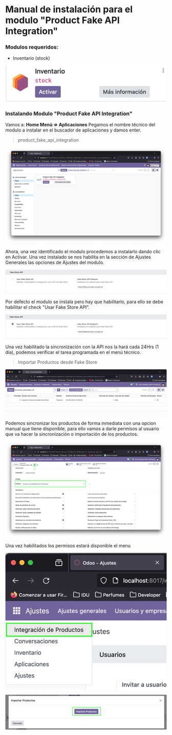 # Manual de instalación para el modulo "Product Fake API Integration"

### Modulos requeridos:

- Inventario (stock)

![Inventario](./static/img/1.png)

### Instalando Modulo "Product Fake API Integration"

Vamos a:
**Home Menú => Aplicaciones**
Pegamos el nombre técnico del modulo a instalar en el buscador de aplicaciones y damos enter.

> product_fake_api_integration

![Imagen buscar modulo](./static/img/2.png)

Ahora, una vez identificado el modulo procedemos a instalarlo dando clic en Activar.
Una vez instalado se nos habilita en la sección de Ajustes Generales las opciones de Ajustes del modulo.

![Imagen ajustes modulo](./static/img/3.png)

Por defecto el modulo se instala pero hay que habilitarlo, para ello se debe habilitar el check "Usar Fake Store API".

![Imagen check ajustes modulo](./static/img/4.png)

Una vez habilitado la sincronización con la API nos la hará cada 24Hrs (1 día), podemos verificar el tarea programada en el menú técnico.

> Importar Productos desde Fake Store

![Imagen cron modulo](./static/img/5.png)

Podemos sincronizar los productos de forma inmediata con una opcion manual que tiene disponible, para ello vamos a darle permisos al usuario que va hacer la sincronización o importación de los productos.

![Imagen permiso modulo](./static/img/6.png)

Una vez habilitados los permisos estará disponible el menu

![Imagen menu modulo](./static/img/7.png)

![Imagen importación modulo](./static/img/8.png)
